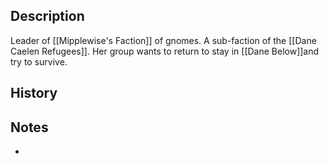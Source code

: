 ## Description
Leader of [[Mipplewise's Faction]] of gnomes. A sub-faction of the [[Dane Caelen Refugees]]. Her group wants to return to stay in [[Dane Below]]and try to survive.

## History


## Notes
* 